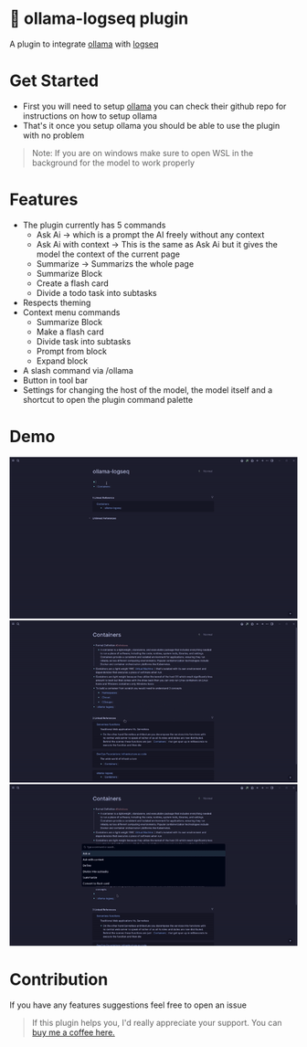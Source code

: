 # 🦙 ollama-logseq plugin

A plugin to integrate [ollama](https://github.com/jmorganca/ollama) with [logseq](https://github.com/logseq/logseq)

# Get Started
- First you will need to setup [ollama](https://github.com/jmorganca/ollama) you can check their github repo for instructions on how to setup ollama
- That's it once you setup ollama you should be able to use the plugin with no problem

> Note: If you are on windows make sure to open WSL in the background for the model to work properly

# Features
- The plugin currently has 5 commands
  - Ask Ai -> which is a prompt the AI freely without any context
  - Ask Ai with context -> This is the same as Ask Ai but it gives the model the context of the current page
  - Summarize -> Summarizs the whole page
  - Summarize Block
  - Create a flash card
  - Divide a todo task into subtasks
- Respects theming
- Context menu commands
  - Summarize Block
  - Make a flash card
  - Divide task into subtasks
  - Prompt from block
  - Expand block
- A slash command via /ollama
- Button in tool bar
- Settings for changing the host of the model, the model itself and a shortcut to open the plugin command palette


# Demo
![demo](./docs/demo.gif)
![summary](./docs/summary.gif)
![context](./docs/context.gif)


# Contribution
If you have any features suggestions feel free to open an issue

>If this plugin helps you, I'd really appreciate your support. You can [buy me a coffee here. ](https://www.buymeacoffee.com/omagdy)
